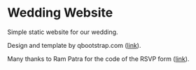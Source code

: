 


# Wedding Website

Simple static website for our wedding.

Design and template by qbootstrap.com ([link](https://onepagelove.com/qbootstrap-wedding)).

Many thanks to Ram Patra for the code of the RSVP form ([link](https://blog.rampatra.com/wedding-website)).

